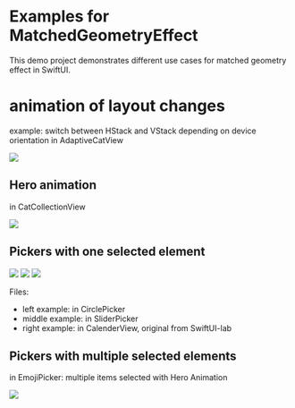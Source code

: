 # Examples for MatchedGeometryEffect

This demo project demonstrates different use cases for matched geometry effect in SwiftUI.


# animation of layout changes
example: switch between HStack and VStack depending on device orientation
in AdaptiveCatView

   ![](images/layoutanimation.gif)


## Hero animation
in CatCollectionView

   ![](images/heroanimation.gif)
   


## Pickers with one selected element 

   ![](images/circlepicker.gif)
   ![](images/sliderpicker.gif)
   ![](images/calenderview.gif)
   
Files:
  - left example: in CirclePicker
  - middle example: in SliderPicker
  - right example: in  CalenderView, original from SwiftUI-lab
 
 
## Pickers with multiple selected elements
in EmojiPicker: multiple items selected with Hero Animation

   ![](images/emojipicker.gif)
  
  
  
  
